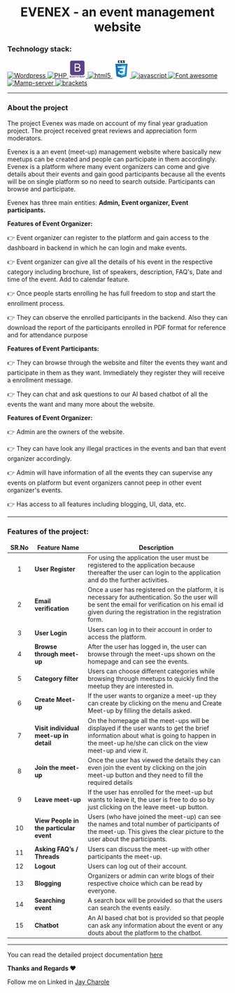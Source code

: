 <h1 align="center">EVENEX - an event management website </h1>


<h3 align="left">Technology stack:</h3>
<a href="#" target="_blank"> <img loading="lazy" src="https://www.vectorlogo.zone/logos/wordpress/wordpress-icon.svg" alt="Wordpress" width="40" height="40"/> </a>
<a href="#" target="_blank"> <img loading="lazy" src="https://www.vectorlogo.zone/logos/php/php-icon.svg" alt="PHP" width="40" height="40"/> </a>
<a href="https://www.python.org" target="_blank"> <img loading="lazy" src="https://raw.githubusercontent.com/devicons/devicon/master/icons/bootstrap/bootstrap-plain-wordmark.svg" alt="bootstrap" width="40" height="40"/> </a>
<a href="https://www.python.org" target="_blank"> <img loading="lazy" src="https://www.vectorlogo.zone/logos/w3_html5/w3_html5-icon.svg" alt="html5" width="40" height="40"/> </a>
<a href="https://www.python.org" target="_blank"> <img loading="lazy" src="https://raw.githubusercontent.com/devicons/devicon/master/icons/css3/css3-original-wordmark.svg" alt="css3" width="40" height="40"/> </a>
<a href="https://www.python.org" target="_blank"> <img loading="lazy" src="https://www.vectorlogo.zone/logos/javascript/javascript-icon.svg" alt="javascript" width="40" height="40"/> </a>
<a href="#" target="_blank"> <img loading="lazy" src="https://www.vectorlogo.zone/logos/font-awesome/font-awesome-icon.svg" alt="Font awesome" width="40" height="40"/> </a>
<a href="#" target="_blank"> <img loading="lazy" src="https://www.mamp.info/images/apple-touch-icons/152x152.png" alt="Mamp-server" width="40" height="40"/> </a>
<a href="#" target="_blank"> <img loading="lazy" src="https://upload.wikimedia.org/wikipedia/commons/thumb/4/4c/Brackets_Icon.svg/1200px-Brackets_Icon.svg.png" alt="brackets" width="40" height="40"/> </a>



<hr>

### About the project

The project Evenex was made on account of my final year graduation project. The project received great reviews and appreciation form moderators. 

Evenex is a an event (meet-up) management website where basically new meetups can be created and people can participate in them accordingly.
Evenex is a platform where many event organizers can come and give details about their events and gain good participants because all the events will be on single platform so no need to search outside. Participants can browse and participate.

Evenex has three main entities: **Admin, Event organizer, Event participants.**

**Features of Event Organizer:**

👉 Event organizer can register to the platform and gain access to the dashboard in backend in which he can login and make events.

👉 Event organizer can give all the details of his event in the respective category including brochure, list of speakers, description, FAQ's, Date and time of the event. Add to calendar feature.

👉 Once people starts enrolling he has full freedom to stop and start the enrollment process. 

👉 They can observe the enrolled participants in the backend. Also they can download the report of the participants enrolled in PDF format for reference and for attendance purpose

**Features of Event Participants:**

👉 They can browse through the website and filter the events they want and participate in them as they want. Immediately they register they will receive a enrollment message.

👉 They can chat and ask questions to our AI based chatbot of all the events the want and many more about the website.

**Features of Event Organizer:**

👉 Admin are the owners of the website.

👉 They can have look any illegal practices in the events and ban that event organizer accordingly.

👉 Admin will have information of all the events they can supervise any events on platform but event organizers cannot peep in other event organizer's events.

👉 Has access to all features including blogging, UI, data, etc.


<hr>

<h3>Features of the project:</h3>

<table>
  <thead align="center">
    <tr border: none;>
      <td><b>SR.No</b></td>
      <td><b>Feature Name</b></td>
      <td><b>Description</b></td>
    </tr>
  </thead>
  <tbody>
  <tr>
      <td align="center">1</td>
      <td><b>User Register<b></td>
      <td>For using the application the user must be registered to the application because thereafter the user can login to the application and do the further activities.</td>
  </tr> 
  <tr>
      <td align="center">2</td>
      <td><b>Email verification<b></td>
      <td>Once a user has registered on the platform, it is necessary for authentication. So the user will be sent the email for verification on his email id given during the registration in the registration form.</td>
  </tr> 
  <tr>
      <td align="center">3</td>
      <td><b>User Login<b></td>
      <td>Users can log in to their account in order to access the platform. </td>
  </tr> 
  <tr>
      <td align="center">4</td>
      <td><b>Browse through meet-up<b></td>
      <td>After the user has logged in, the user can browse through the meet-ups shown on the homepage and can see the events.</td>
  </tr> 
  <tr>
      <td align="center">5</td>
      <td><b>Category filter <b></td>
      <td>Users can choose different categories while browsing through meetups to quickly find the meetup they are interested in.</td>
  </tr> 
  <tr>
      <td align="center">6</td>
      <td><b>Create Meet-up <b></td>
      <td>If the user wants to organize a meet-up they can create by clicking on the menu and Create Meet-up by filling the details asked.</td>
  </tr> 
  <tr>
      <td align="center">7</td>
      <td><b>Visit individual meet-up in detail<b></td>
      <td>On the homepage all the meet-ups will be displayed if the user wants to get the brief information about what is going to happen in the meet-up he/she can click on the view meet-up and view it.</td>
  </tr> 
  <tr>
      <td align="center">8</td>
      <td><b>Join the meet-up<b></td>
      <td>Once the user has viewed the details they can even join the event by clicking on the join meet-up button and they need to fill the required details</td>
  </tr> 
  <tr>
      <td align="center">9</td>
      <td><b>Leave meet-up<b></td>
      <td>If the user has enrolled for the meet-up but wants to leave it, the user is free to do so by just clicking on the leave meet-up button.</td>
  </tr> 
  <tr>
      <td align="center">10</td>
      <td><b>View People in the particular event<b></td>
      <td>Users (who have joined the meet-up) can see the names and total number of participants of the meet-up. This gives the clear picture to the user about the participants.</td>
  </tr> 
  <tr>
      <td align="center">11</td>
      <td><b>Asking FAQ’s / Threads<b></td>
      <td>Users can discuss the meet-up with other participants the meet-up.</td>
  </tr> 
  <tr>
      <td align="center">12</td>
      <td><b>Logout<b></td>
      <td>Users can log out of their account.</td>
  </tr> 
<tr>
      <td align="center">13</td>
      <td><b>Blogging<b></td>
      <td>Organizers or admin can write blogs of their respective choice which can be read by everyone.</td>
  </tr>
  <tr>
      <td align="center">14</td>
      <td><b>Searching event<b></td>
      <td>A search box will be provided so that the users can search the events easily.</td>
  </tr>
  <tr>
      <td align="center">15</td>
      <td><b>Chatbot<b></td>
      <td>An AI based chat bot is provided so that people can ask any information about the event or any douts about the platform to the chatbot.</td>
  </tr>
 
  </tbody>
</table>


---

You can read the detailed project documentation [here](https://drive.google.com/file/d/1SqbzAQjL0pFNLZHCWasiOXIeXcCrYqMU/view?usp=sharing)




**Thanks and Regards ❤**


Follow me on Linked in [Jay Charole](https://www.linkedin.com/in/jay-charole-2ab005153/)

